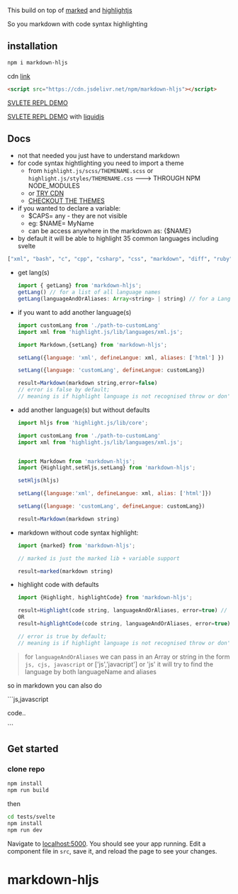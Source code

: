 This build on top of [marked](https://marked.js.org/) and [highlightjs](https://github.com/highlightjs/highlight.js)

So you markdown with code syntax highlighting

## installation
```bash
npm i markdown-hljs
```
cdn [link](https://cdn.jsdelivr.net/npm/markdown-hljs)
```html
<script src="https://cdn.jsdelivr.net/npm/markdown-hljs"></script>
```

[SVLETE REPL DEMO](https://svelte.dev/repl/700e245f3f4d4e07bc2302d2d2c87a2f?version=3.32.2)

[SVLETE REPL DEMO](https://svelte.dev/repl/054f7e5c4b234bc5961dedcc3eddd3a3?version=3.32.2) with 
[liquidjs](https://github.com/harttle/liquidjs)

## Docs

- not that needed you just have to understand markdown
- for code syntax hightlighting you need to import a theme
  - from `highlight.js/scss/THEMENAME.scss` or `highlight.js/styles/THEMENAME.css` ---> THROUGH NPM NODE_MODULES
  - or [TRY CDN](https://github.com/highlightjs/highlight.js#cdn-hosted)
  - [CHECKOUT THE THEMES ](https://highlightjs.org/static/demo/)
- if you wanted to declare a variable:
  - $CAPS= any - they are not visible
  - eg: $NAME= MyName
  - can be access anywhere in the markdown as: {$NAME}
- by default it will be able to highlight 35 common languages including svelte
```python
["xml", "bash", "c", "cpp", "csharp", "css", "markdown", "diff", "ruby", "go", "ini", "java", "javascript", "json", "kotlin", "less", "lua", "makefile", "perl", "objectivec", "php", "php-template", "plaintext", "python", "python-repl", "r", "rust", "scss", "shell", "sql", "swift", "yaml", "typescript", "vbnet", "svelte"]
```
- get lang(s)
  ```javascript
  import { getLang} from 'markdown-hljs';
  getLang() // for a list of all language names
  getLang(languageAndOrAliases: Array<string> | string) // for a Language object
  ```
- if you want to add another language(s)

  ```javascript
  import customLang from './path-to-customLang'
  import xml from 'highlight.js/lib/languages/xml.js';

  import Markdown,{setLang} from 'markdown-hljs';

  setLang({language: 'xml', defineLangue: xml, aliases: ['html'] })

  setLang({language: 'customLang', defineLangue: customLang})

  result=Markdown(markdown string,error=false)
  // error is false by default;
  // meaning is if highlight language is not recognised throw or don't throw error

  ```

- add another language(s) but without defaults

  ```javascript
  import hljs from 'highlight.js/lib/core';

  import customLang from './path-to-customLang'
  import xml from 'highlight.js/lib/languages/xml.js';


  import Markdown from 'markdown-hljs';
  import {Highlight,setHljs,setLang} from 'markdown-hljs';

  setHljs(hljs)

  setLang({language:'xml', defineLangue: xml, alias: ['html']})

  setLang({language: 'customLang', defineLangue: customLang})

  result=Markdown(markdown string)

  ```

- markdown without code syntax highlight:

  ```javascript
  import {marked} from 'markdown-hljs';
  
  // marked is just the marked lib + variable support

  result=marked(markdown string)

  ```

- highlight code with defaults

  ```javascript
  import {Highlight, highlightCode} from 'markdown-hljs';

  result=Highlight(code string, languageAndOrAliases, error=true) // code in <pre><code>
  OR
  result=highlightCode(code string, languageAndOrAliases, error=true) // only code str
  
  // error is true by default; 
  // meaning is if highlight language is not recognised throw or don't throw error
  ```
> for `languageAndOrAliases` we can pass in an Array or string in the form `js, cjs, javascript` or ['js','javacript'] or 'js'
it will try to find the language by both languageName and aliases
 
 so in markdown you can also do
 
 \`\`\`js,javascript
 
 code..
 
 \`\`\`
 
 
 
## Get started
### clone repo
```bash
npm install
npm run build
```

then

```bash
cd tests/svelte
npm install
npm run dev
```

Navigate to [localhost:5000](http://localhost:5000). You should see your app running. Edit a component file in `src`, save it, and reload the page to see your changes.
# markdown-hljs
